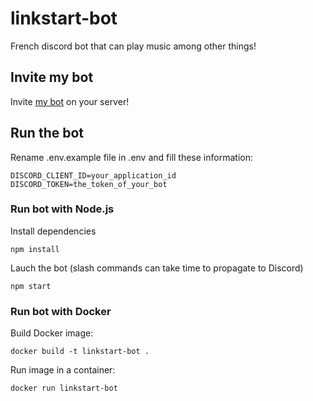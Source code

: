 # linkstart-bot
French discord bot that can play music among other things!

## Invite my bot
Invite [my bot](https://discord.com/oauth2/authorize?client_id=784536536459771925&permissions=8&scope=bot) on your server!

## Run the bot
Rename .env.example file in .env and fill these information:
```env
DISCORD_CLIENT_ID=your_application_id
DISCORD_TOKEN=the_token_of_your_bot
```

### Run bot with Node.js
Install dependencies
```
npm install
```

Lauch the bot (slash commands can take time to propagate to Discord)
```
npm start
```

### Run bot with Docker
Build Docker image:
```
docker build -t linkstart-bot .
```

Run image in a container:
```
docker run linkstart-bot
```
